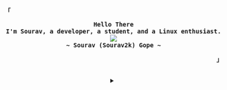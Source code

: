 <!-- Profile -->
<p align="left"><strong><samp>「</samp></strong></p>
  <p align="center">
    <samp>
      <b>
        Hello There
      <br>
        I'm Sourav, a developer, a student, and a Linux enthusiast.
      </b>
      <br>
        <image src="https://readme-typing-svg.herokuapp.com?color=00ffa5&font=Iosevka+medium&size=19&center=true&lines=Tell+the+Computer+what+you+want;+++++++++++++++Not+what+to+do+!!">
      <br>
      <b>
        ~ Sourav (Sourav2k) Gope ~
      </b>
    </samp>
  </p>
<p align="right"><strong><samp>」</samp></strong></p>

<br>

<details align="center">
<summary></summary>

<h2></h2><br>

<!-- Contact Me -->
<p align="center">
  <samp>
    [<a href="https://twitter.com/Ssourav2k">twitter</a>]
    [<a href="https://matrix.to/#/@thefallnn:matrix.org">matrix</a>] <!-- we cannot change our username on matrix it seems -->
    [<a href="mailto:thefallnn@pm.me">e-mail</a>]
  </samp>
</p>

<h2></h2><br>

<!-- Github Stats -->
<p align="center">
  <samp>
    <img src="https://komarev.com/ghpvc/?username=sourav2k&label=Profile+Views&color=grey" alt="thefallnn" /> 
  </samp>
</p>
<p align="center">
  <samp>
    <details>
      <summary>My Profile Stats</summary>
        <br>
        <img alt="GitHub Stats" src="https://github-readme-stats.vercel.app/api?username=sourav2k&show_icons=true&include_all_commits=true&count_private=true&hide=issues&hide_border=true&theme=tokyonight"/>
    </details>
    <details> 
      <summary>My Most Used Languages</summary>
        <br>
        <img alt="Top Language" src="https://github-readme-stats.vercel.app/api/top-langs/?username=sourav2k&layout=compact&hide_border=true&theme=tokyonight"/>
        <br>
        <b>Note:</b> Top languages is only a metric of the languages my public code consists of and doesn't reflect experience or skill level.
    </details>
  </samp>
</p>

<h2></h2><br>

<!-- GPG Keys -->

```sh
curl -sS https://github.com/sourav2k.gpg | gpg --import
```
```console
C678 ECC9 8DDB 6263 B65E  496B 612D 4AB7 44BB 18B4
```

</details>

